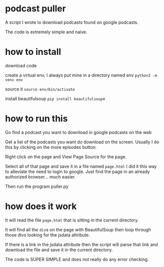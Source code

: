 
# podcast puller

A script I wrote to download podcasts found on google podcasts.

The code is extremely simple and naive.

# how to install
download code

create a virtual env, I always put mine in a directory named env
`python3 -m venv env`

source it
`source env/bin/activate`

install beautifulsoup
`pip install beautifulsoup4`


# how to run this

Go find a podcast you want to download in google podcasts on the web

Get a list of the podcasts you want do download on the screen.
Usually I do this by clicking on the more episodes button.

Right click on the page and View Page Source for the page.

Select all of that page and save it in a file named `page.html`
I did it this way to alleviate the need to login to google. Just find the page in an already authorized browser... much easier.

Then run the program puller.py

# how does it work
It will read the file `page.html` that is sitting in the current directory.

It will find all the `div`s on the page with BeautifulSoup then loop through those divs looking for the jsdata attribute.

If there is a link in the jsdata attribute then the script will parse that link and download the file and save it in the current directory.

The code is SUPER SIMPLE and does not really do any error checking.

